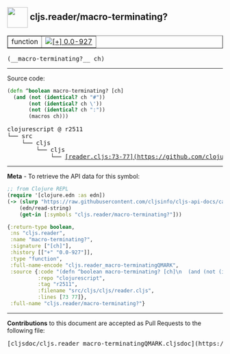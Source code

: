 ## <img width="48px" valign="middle" src="http://i.imgur.com/Hi20huC.png"> cljs.reader/macro-terminating?

 <table border="1">
<tr>

<td>function</td>
<td><a href="https://github.com/cljsinfo/cljs-api-docs/tree/0.0-927"><img valign="middle" alt="[+] 0.0-927" src="https://img.shields.io/badge/+-0.0--927-lightgrey.svg"></a> </td>
</tr>
</table>

 <samp>
(__macro-terminating?__ ch)<br>
</samp>

---





Source code:

```clj
(defn ^boolean macro-terminating? [ch]
  (and (not (identical? ch "#"))
       (not (identical? ch \'))
       (not (identical? ch ":"))
       (macros ch)))
```

 <pre>
clojurescript @ r2511
└── src
    └── cljs
        └── cljs
            └── <ins>[reader.cljs:73-77](https://github.com/clojure/clojurescript/blob/r2511/src/cljs/cljs/reader.cljs#L73-L77)</ins>
</pre>


---

__Meta__ - To retrieve the API data for this symbol:

```clj
;; from Clojure REPL
(require '[clojure.edn :as edn])
(-> (slurp "https://raw.githubusercontent.com/cljsinfo/cljs-api-docs/catalog/cljs-api.edn")
    (edn/read-string)
    (get-in [:symbols "cljs.reader/macro-terminating?"]))
```

```clj
{:return-type boolean,
 :ns "cljs.reader",
 :name "macro-terminating?",
 :signature ["[ch]"],
 :history [["+" "0.0-927"]],
 :type "function",
 :full-name-encode "cljs.reader_macro-terminatingQMARK",
 :source {:code "(defn ^boolean macro-terminating? [ch]\n  (and (not (identical? ch \"#\"))\n       (not (identical? ch \\'))\n       (not (identical? ch \":\"))\n       (macros ch)))",
          :repo "clojurescript",
          :tag "r2511",
          :filename "src/cljs/cljs/reader.cljs",
          :lines [73 77]},
 :full-name "cljs.reader/macro-terminating?"}

```

---

__Contributions__ to this document are accepted as Pull Requests to the following file:

 <pre>
[cljsdoc/cljs.reader_macro-terminatingQMARK.cljsdoc](https://github.com/cljsinfo/cljs-api-docs/blob/master/cljsdoc/cljs.reader_macro-terminatingQMARK.cljsdoc)
</pre>

